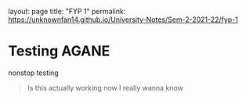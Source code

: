 layout: page
title: "FYP 1"
permalink: https://unknownfan14.github.io/University-Notes/Sem-2-2021-22/fyp-1

# Testing AGANE

nonstop testing

> Is this actually working now
> I really wanna know
